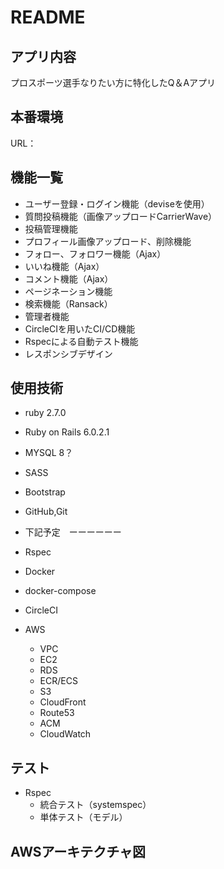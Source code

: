 # README

## アプリ内容

プロスポーツ選手なりたい方に特化したQ＆Aアプリ

## 本番環境

URL：

## 機能一覧

- ユーザー登録・ログイン機能（deviseを使用）
- 質問投稿機能（画像アップロードCarrierWave）
- 投稿管理機能
- プロフィール画像アップロード、削除機能
- フォロー、フォロワー機能（Ajax）
- いいね機能（Ajax）
- コメント機能（Ajax）
- ページネーション機能
- 検索機能（Ransack）
- 管理者機能
- CircleCIを用いたCI/CD機能
- Rspecによる自動テスト機能
- レスポンシブデザイン

## 使用技術
- ruby 2.7.0
- Ruby on Rails 6.0.2.1
- MYSQL 8？
- SASS
- Bootstrap
- GitHub,Git

- 下記予定　ーーーーーー
- Rspec
- Docker
- docker-compose
- CircleCI
- AWS
  - VPC
  - EC2
  - RDS
  - ECR/ECS
  - S3
  - CloudFront
  - Route53
  - ACM
  - CloudWatch

## テスト
- Rspec
  - 統合テスト（systemspec）
  - 単体テスト（モデル）

## AWSアーキテクチャ図